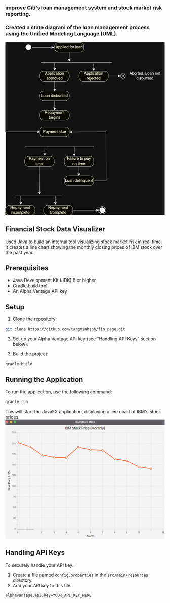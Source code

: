 ###  improve Citi's loan management system and stock market risk reporting.
### Created a state diagram of the loan management process using the Unified Modeling Language (UML).
![Result is shown as](result.png)

## Financial Stock Data Visualizer
Used Java to build an internal tool visualizing stock market risk in real time.  It creates a line chart showing the monthly closing prices of IBM stock over the past year.

## Prerequisites

- Java Development Kit (JDK) 8 or higher
- Gradle build tool
- An Alpha Vantage API key

## Setup

1. Clone the repository:
```bash
git clone https://github.com/tangminhanh/fin_page.git
```
2. Set up your Alpha Vantage API key (see "Handling API Keys" section below).

3. Build the project:
```bash
gradle build
```

## Running the Application

To run the application, use the following command:
```bash
gradle run
```

This will start the JavaFX application, displaying a line chart of IBM's stock prices.
![Result is shown as](result1.png)
## Handling API Keys

To securely handle your API key:

1. Create a file named `config.properties` in the `src/main/resources` directory.
2. Add your API key to this file:
```
alphavantage.api.key=YOUR_API_KEY_HERE
```